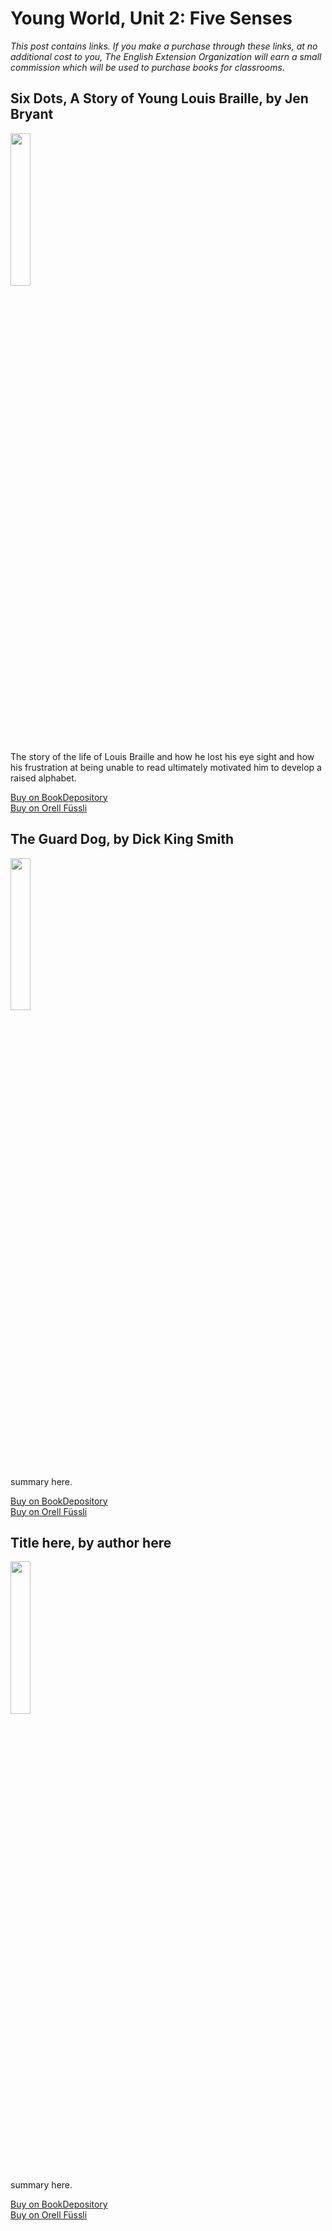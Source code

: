 # Young World, Unit 2: Five Senses

*This post contains links. If you make a purchase through these links, at no additional cost to you, The English Extension Organization will earn a small commission which will be used to purchase books for classrooms.*

## Six Dots, A Story of Young Louis Braille, by Jen Bryant

<img src="https://imgur.com/NJxodvq.png" width="25%" />

The story of the life of Louis Braille and how he lost his eye sight and how his frustration at being unable to read ultimately motivated him to develop a raised alphabet.  

<a href="https://www.bookdepository.com/Six-Dots-Story-Young-Louis-Braille-Jen-Bryant/9780449813379?ref=grid-view&qid=1665672398249&sr=1-1#" rel="nofollow"> Buy on BookDepository</a>  
<a href="https://www.orellfuessli.ch/shop/home/artikeldetails/A1039441269" rel="nofollow">Buy on Orell Füssli</a>

## The Guard Dog, by Dick King Smith

<img src="https://imgur.com/kZ3HTR1.png" width="25%" />

summary here.

<a href="https://www.bookdepository.com/Guard-Dog-Dick-King-Smith/9780552554336?ref=grid-view&qid=1665840171795&sr=1-1" rel="nofollow"> Buy on BookDepository</a>  
<a href="https://www.orellfuessli.ch/shop/home/artikeldetails/A1002714171" rel="nofollow">Buy on Orell Füssli</a>

## Title here, by author here

<img src="imgurlinkhere.png" width="25%" />

summary here.

<a href="bookdepository link here" rel="nofollow"> Buy on BookDepository</a>  
<a href="orell fussli link here" rel="nofollow">Buy on Orell Füssli</a>



<!--stackedit_data:
eyJoaXN0b3J5IjpbMTc5NjA2MTM3LC0xNzk1MjUzNTQ3LDI5NT
UxOTM0NCwyMTAxMDMxMDQzLDEzNzcwNTAyMDcsNjY0MzkwNSwt
MTQwMTc1NjM0XX0=
-->